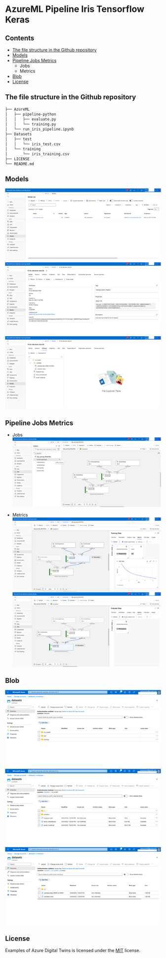 # AzureML Pipeline Iris Tensorflow Keras
## Contents
- [The file structure in the Github repository](#the-file-structure-in-the-github-repository)
- [Models](#models)
- [Pipeline Jobs Metrics](#pipeline-jobs-metrics)
  - Jobs
  - Metrics
- [Blob](#blob)
- [License](#license)

## The file structure in the Github repository
```
├── AzureML
│   ├── pipeline-python
│   │   ├── evaluate.py
│   │   └── training.py
│   └── run_iris_pipeline.ipynb
├── Datasets
│   ├── test
│   │   └── iris_test.csv
│   └── training
│       └── iris_training.csv
├── LICENSE
└── README.md
```
## Models
![](./Images/1.png)
![](./Images/2.png)
![](./Images/3.png)

## Pipeline Jobs Metrics
* Jobs
![](./Images/4.png)

* Metrics
![](./Images/5.png)
![](./Images/6.png)

## Blob
![](./Images/7.png)
![](./Images/8.png)
![](./Images/9.png)

## License
Examples of Azure Digital Twins is licensed under the [MIT](./LICENSE) license.